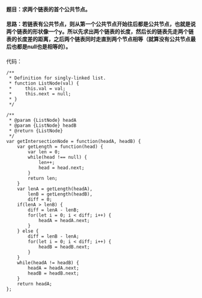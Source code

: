 #### 题目：求两个链表的首个公共节点。

#### 思路：若链表有公共节点，则从第一个公共节点开始往后都是公共节点，也就是说两个链表的形状像一个y。所以先求出两个链表的长度，然后长的链表先走两个链表的长度差的距离，之后两个链表同时走直到两个节点相等（就算没有公共节点最后也都是null也是相等的）。

代码：
```
/**
 * Definition for singly-linked list.
 * function ListNode(val) {
 *     this.val = val;
 *     this.next = null;
 * }
 */

/**
 * @param {ListNode} headA
 * @param {ListNode} headB
 * @return {ListNode}
 */
var getIntersectionNode = function(headA, headB) {
    var getLength = function(head) {
        var len = 0;
        while(head !== null) {
            len++;
            head = head.next;
        }
        return len;
    }
    var lenA = getLength(headA),
        lenB = getLength(headB),
        diff = 0;
    if(lenA > lenB) {
        diff = lenA - lenB;
        for(let i = 0; i < diff; i++) {
            headA = headA.next;
        }
    } else {
        diff = lenB - lenA;
        for(let i = 0; i < diff; i++) {
            headB = headB.next;
        }
    }
    while(headA != headB) {
        headA = headA.next;
        headB = headB.next;
    }
    return headA;
};

```
